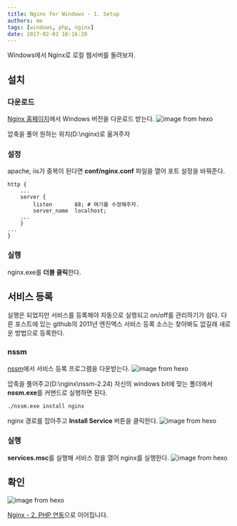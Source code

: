 ```yaml
---
title: Nginx for Windows - 1. Setup
authors: me
tags: [windows, php, nginx]
date: 2017-02-01 16:16:28
---
```


Windows에서 Nginx로 로컬 웹서버를 돌려보자.

## 설치

### 다운로드

[Nginx 홈페이지](https://nginx.org/en/download.html)에서 Windows 버전을 다운로드 받는다.
![image from hexo](https://i.imgur.com/jAa4K3q.png)

압축을 풀어 원하는 위치(D:\\nginx)로 옮겨주자

### 설정

apache, iis가 중복이 된다면 **conf/nginx.conf** 파일을 열어 포트 설정을 바꿔준다.

```nginx title="nginx.conf"
http {
    ...
    server {
        listen       88; # 여기를 수정해주자.
        server_name  localhost;
    ...
    }
...
}
```

### 실행

nginx.exe를 **더블 클릭**한다.

## 서비스 등록

실행은 되었지만 서비스를 등록해야 자동으로 실행되고 on/off를 관리하기가 쉽다.
다른 포스트에 있는 github의 2011년 엔진엑스 서비스 등록 소스는 찾아봐도 없길래 새로운 방법으로 등록한다.

### nssm

[nssm](https://nssm.cc/download)에서 서비스 등록 프로그램을 다운받는다.
![image from hexo](https://i.imgur.com/GZ2lJwN.png)

압축을 풀어주고(D:\\nginx\\nssm-2.24) 자신의 windows bit에 맞는 폴더에서 **nssm.exe**를 커맨드로 실행하면 된다.

```cmd
./nssm.exe install nginx
```

nginx 경로를 잡아주고 **Install Service** 버튼을 클릭한다.
![image from hexo](https://i.imgur.com/l5qXzJn.png)

### 실행

**services.msc**를 실행해 서비스 창을 열어 nginx를 실행한다.
![image from hexo](https://i.imgur.com/KirkgSs.png)

## 확인

![image from hexo](https://i.imgur.com/v9k90wt.png)

[Nginx - 2. PHP 연동](/2017/02/02/Nginx-for-Windows-with-PHP/)으로 이어집니다.
